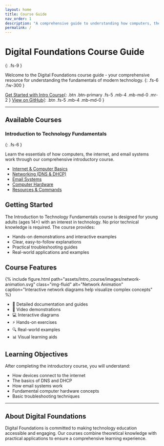 ```yaml
---
layout: home
title: Course Guide
nav_order: 1
description: "A comprehensive guide to understanding how computers, the internet, and email work"
permalink: /
---
```


# Digital Foundations Course Guide
{: .fs-9 }

Welcome to the Digital Foundations course guide - your comprehensive resource for understanding the fundamentals of modern technology.
{: .fs-6 .fw-300 }

[Get Started with Intro Course](#getting-started){: .btn .btn-primary .fs-5 .mb-4 .mb-md-0 .mr-2 }
[View on GitHub](https://github.com/DigitalFoundations/DigitalFoundations.github.io){: .btn .fs-5 .mb-4 .mb-md-0 }

---

## Available Courses

### Introduction to Technology Fundamentals
{: .fs-6 }

Learn the essentials of how computers, the internet, and email systems work through our comprehensive introductory course.

- [Internet & Computer Basics](/intro-course/internet-basics)
- [Networking (DNS & DHCP)](/intro-course/networking)
- [Email Systems](/intro-course/email-systems)
- [Computer Hardware](/intro-course/hardware)
- [Resources & Commands](/intro-course/resources)

## Getting Started

The Introduction to Technology Fundamentals course is designed for young adults (ages 14+) with an interest in technology. No prior technical knowledge is required. The course provides:

- Hands-on demonstrations and interactive examples
- Clear, easy-to-follow explanations
- Practical troubleshooting guides
- Real-world applications and examples

## Course Features

{% include figure.html path="assets/Intro_course/images/network-animation.svg" class="img-fluid" alt="Network Animation" caption="Interactive network diagrams help visualize complex concepts" %}

- 📝 Detailed documentation and guides
- 🎥 Video demonstrations
- 💻 Interactive diagrams
- ⚡ Hands-on exercises
- 🔍 Real-world examples
- 📊 Visual learning aids

## Learning Objectives

After completing the introductory course, you will understand:

- How devices connect to the internet
- The basics of DNS and DHCP
- How email systems work
- Fundamental computer hardware concepts
- Basic troubleshooting techniques

---

## About Digital Foundations

Digital Foundations is committed to making technology education accessible and engaging. Our courses combine theoretical knowledge with practical applications to ensure a comprehensive learning experience.
